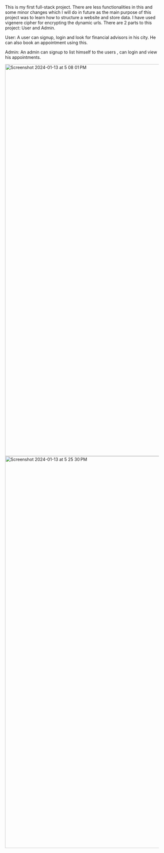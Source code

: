 This is my first full-stack project.
There are less functionalities in this and some minor changes which I will do in future as the main purpose of this project was to learn how to structure a website and store data.
I have used vigenere cipher for encrypting the dynamic urls.
There are 2 parts to this project: User and Admin.

User: 
A user can signup, login and look for financial advisors in his city. He can also book an appointment using this.

Admin:
An admin can signup to list himself to the users , can login and view his appointments.

<img width="1280" alt="Screenshot 2024-01-13 at 5 08 01 PM" src="https://github.com/HarshModi2005/django-app/assets/142230924/265dcda6-0e5d-495b-ab8c-49cf934409b6">
<img width="1280" alt="Screenshot 2024-01-13 at 5 25 30 PM" src="https://github.com/HarshModi2005/django-app/assets/142230924/32b32223-e322-45ae-854c-2870999823ff">

